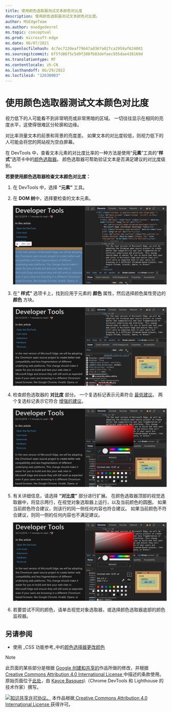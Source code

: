 ```yaml
---
title: 使用颜色选取器测试文本颜色对比度
description: 使用颜色选取器测试文本颜色对比度。
author: MSEdgeTeam
ms.author: msedgedevrel
ms.topic: conceptual
ms.prod: microsoft-edge
ms.date: 06/07/2021
ms.openlocfilehash: 4c7ec7220eaf79647ad367a027ca2959af624001
ms.sourcegitcommit: 6f5fd86f5c5d9f200fb83defaec955dae438169d
ms.translationtype: MT
ms.contentlocale: zh-CN
ms.lasthandoff: 06/29/2022
ms.locfileid: "12630903"
---
```

<!-- this article was created on 05/11/2021 by moving a section out from the "Accessibility reference" article (reference.md) -->
<!-- Copyright Kayce Basques

   Licensed under the Apache License, Version 2.0 (the "License");
   you may not use this file except in compliance with the License.
   You may obtain a copy of the License at

       https://www.apache.org/licenses/LICENSE-2.0

   Unless required by applicable law or agreed to in writing, software
   distributed under the License is distributed on an "AS IS" BASIS,
   WITHOUT WARRANTIES OR CONDITIONS OF ANY KIND, either express or implied.
   See the License for the specific language governing permissions and
   limitations under the License.  -->
# <a name="test-text-color-contrast-using-the-color-picker"></a>使用颜色选取器测试文本颜色对比度

视力低下的人可能看不到非常明亮或非常黑暗的区域。  一切往往显示在相同的亮度水平，这使得很难区分轮廓和边缘。

对比率测量文本的前景和背景的亮度差。  如果文本的对比度较低，则视力低下的人可能会将您的网站视为空白屏幕。

在 DevTools 中，查看文本元素的对比度比率的一种方法是使用“**元素**”工具的“**样式**”选项卡中的[颜色选取器](../css/reference.md#change-colors-with-the-color-picker)。  颜色选取器可帮助验证文本是否满足建议的对比度级别。

**若要使用颜色选取器检查文本颜色对比度：**

1. 在 DevTools 中，选择 **“元素”** 工具。

1. 在 **DOM 树**中，选择要检查的文本元素。

   ![检查 DOM 树中的段落。](../media/accessibility-elements-paragraph-highlight.msft.png)

1. 在“ **样式”** 选项卡上，找到应用于元素的 **颜色** 属性，然后选择颜色属性旁边的 **颜色** 方块。

   ![元素的“color”属性。](../media/accessibility-elements-styles-paragraph-highlight-color.msft.png)

1. 检查颜色选取器的 **对比度** 部分。  一个复选标记表示元素符合 [最低建议](https://www.w3.org/WAI/WCAG21/quickref/#contrast-minimum)。  两个复选标记表示它符合 [增强的建议](https://www.w3.org/WAI/WCAG21/quickref/#contrast-enhanced)。

   ![颜色选取器的“对比度”部分显示两个复选标记和一个值 13.97。](../media/accessibility-elements-styles-paragraph-highlight-color-picker.msft.png)

1. 有关详细信息，请选择 **“对比度”** 部分进行扩展。  在颜色选取器顶部的视觉选取器中，将显示两行，在视觉对象选取器上运行，以及当前颜色的圆圈。  如果当前颜色符合建议，则该行的同一侧任何内容也符合建议。  如果当前颜色不符合建议，则同一侧的任何内容也不满足建议。

   ![视觉对象选取器中的“对比度”行。](../media/accessibility-elements-styles-paragraph-highlight-color-picker-contrast-ratio-details.msft.png)

1. 若要尝试不同的颜色，请单击视觉对象选取器，或选择颜色选取器底部的颜色监视器。


<!-- ====================================================================== -->
## <a name="see-also"></a>另请参阅

* 使用 _CSS 功能参考_中的[颜色选择器更改颜色](../css/reference.md#change-colors-with-the-color-picker)


<!-- ====================================================================== -->
> [!NOTE]
> 此页面的某些部分是根据 [Google 创建和共享的](https://developers.google.com/terms/site-policies)作品所做的修改，并根据[ Creative Commons Attribution 4.0 International License ](https://creativecommons.org/licenses/by/4.0)中描述的条款使用。
> 原始页面位于[此处](https://developer.chrome.com/docs/devtools/accessibility/reference/)，由 [Kayce Basques](https://developers.google.com/web/resources/contributors/kaycebasques)\（Chrome DevTools 和 Lighthouse 的技术作家）撰写。

[![知识共享许可协议。](../../media/cc-logo/88x31.png)](https://creativecommons.org/licenses/by/4.0)
本作品根据[ Creative Commons Attribution 4.0 International License ](https://creativecommons.org/licenses/by/4.0)获得许可。
